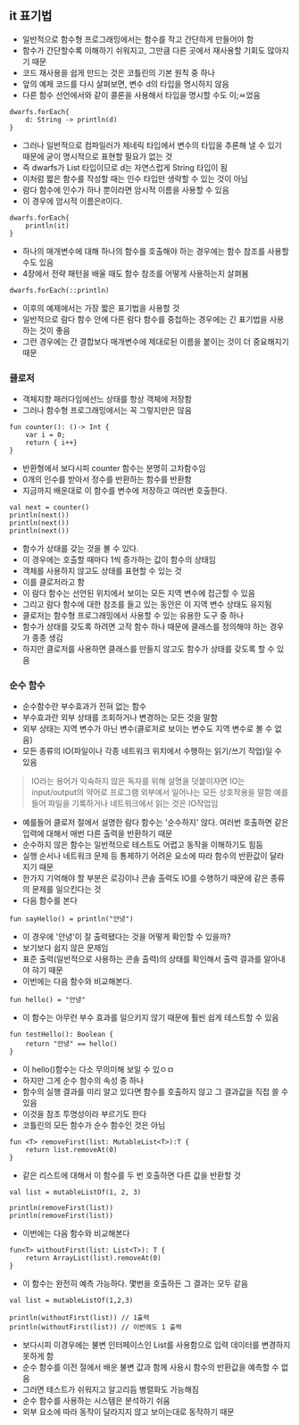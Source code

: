 ## it 표기법
- 일반적으로 함수형 프로그래밍에서는 함수를 작고 간단하게 만들어야 함
- 함수가 간단할수록 이해하기 쉬워지고, 그만큼 다른 곳에서 재사용할 기회도 많아지기 때문
- 코드 재사용을 쉽게 만드는 것은 코틀린의 기본 원칙 중 하나
- 앞의 예제 코드를 다시 살펴보면, 변수 d의 타입을 명시하지 않음
- 다른 함수 선언에서와 같이 콜론을 사용해서 타입을 명시할 수도 이;ㅆ었음

```
dwarfs.forEach{
    d: String -> println(d)
}
```
- 그러나 일반적으로 컴파일러가 제네릭 타입에서 변수의 타입을 추론해 낼 수 있기 때문에 굳이 명시적으로 표현할 필요가 없는 것
- 즉 dwarfs가 List<String> 타입이므로 d는 자연스럽게 String 타입이 됨
- 이처럼 짧은 함수를 작성할 때는 인수 타입만 생략할 수 있는 것이 아님
- 람다 함수에 인수가 하나 뿐이라면 암시적 이름을 사용할 수 있음
- 이 경우에 암시적 이름은it이다.

```
dwarfs.forEach{
    println(it)
}
```
- 하나의 매개변수에 대해 하나의 함수를 호출해야 하는 경우에는 함수 참조를 사용할 수도 있음
- 4장에서 전략 패턴을 배울 때도 함수 참조를 어떻게 사용하는지 살펴봄
```
dwarfs.forEach(::println)
```
- 이후의 예제에서는 가장 짧은 표기법을 사용할 것
- 일반적으로 람다 함수 안에 다른 람다 함수를 중첩하는 경우에는 긴 표기법을 사용하는 것이 좋음
- 그런 경우에는 간 결합보다 매개변수에 제대로된 이름을 붙이는 것이 더 중요해지기 때문

### 클로저
- 객체지향 패러다임에선느 상태를 항상 객체에 저장함
- 그러나 함수형 프로그래밍에서는 꼭 그렇지만은 않음
```
fun counter(): ()-> Int {
    var i = 0;
    return { i++}
}
```
- 반환형에서 보다시피 counter 함수는 분명히 고차함수임
- 0개의 인수를 받아서 정수를 반환하는 함수를 반환함
- 지금까지 배운대로 이 함수를 변수에 저장하고 여러번 호출한다.
```
val next = counter()
println(next())
println(next())
println(next())
```
- 함수가 상태를 갖는 것을 볼 수 있다.
- 이 경우에는 호출할 때마다 1씩 증가하는 값이 함수의 상태임
- 객체를 사용하지 않고도 상태를 표현할 수 있는 것
- 이를 클로저라고 함
- 이 람다 함수는 선언된 위치에서 보이는 모든 지역 변수에 접근할 수 있음
- 그리고 람다 함수에 대한 참조를 들고 있는 동안은 이 지역 변수 상태도 유지됨
- 클로저는 함수형 프로그래밍에서 사용할 수 있는 유용한 도구 중 하나
- 함수가 상태를 갖도록 하려면 고작 함수 하나 때문에 클래스를 정의해야 하는 경우가 종종 생김
- 하지만 클로저를 사용하면 클래스를 만들지 않고도 함수가 상태를 갖도록 할 수 있음

### 순수 함수
- 순수함수란 부수효과가 전혀 없는 함수
- 부수효과란 외부 상태를 조회하거나 변경하는 모든 것을 말함
- 외부 상태는 지역 변수가 아닌 변수(클로저로 보이는 변수도 지역 변수로 볼 수 없음)
- 모든 종류의 IO(파일이나 각종 네트워크 위치에서 수행하는 읽기/쓰기 작업)일 수 있음

>IO라는 용어가 익숙하지 않은 독자를 위해 설명을 덧붙이자면 IO는 input/output의 약어로 프로그램 외부에서 일어나는 모든 상호작용을 말함
> 예를들어 파일을 기록하거나 네트워크에서 읽는 것은 IO작업임
- 예를들어 클로저 절에서 설명한 람다 함수는 '순수하지' 않다. 여러번 호출하면 같은 입력에 대해서 매번 다른 출력을 반환하기 때문
- 순수하지 않은 함수는 일반적으로 테스트도 어렵고 동작을 이해하기도 힘듬
- 실행 순서나 네트워크 문제 등 통제하기 어려운 요소에 따라 함수의 반환값이 달라지기 때문
- 한가지 기억해야 할 부분은 로깅이나 콘솔 출력도 IO를 수행하기 때문에 같은 종류의 문제를 일으킨다는 것
- 다음 함수를 본다
```
fun sayHello() = println("안녕")
```
- 이 경우에 '안녕'이 잘 출력됐다는 것을 어떻게 확인할 수 있을까?
- 보기보다 쉽지 않은 문제임
- 표준 출력(일반적으로 사용하는 콘솔 출력)의 상태를 확인해서 출력 결과를 알아내야 햐기 때문
- 이번에는 다음 함수와 비교해본다.
```
fun hello() = "안녕"
```
- 이 함수는 아무런 부수 효과를 일으키지 않기 때문에 훨씬 쉽게 테스트할 수 있음
```
fun testHello(): Boolean {
    return "안녕" == hello()
}
```
- 이 hello()함수는 다소 무의미해 보일 수 있ㅇㅁ
- 하지만 그게 순수 함수의 속성 중 하나
- 함수의 실행 결과를 미리 알고 있다면 함수를 호출하지 않고 그 결과값을 직접 쓸 수 있음
- 이것을 참조 투명성이라 부르기도 한다
- 코틀린의 모든 함수가 순수 함수인 것은 아님
```
fun <T> removeFirst(list: MutableList<T>):T {
    return list.removeAt(0)
}
```
- 같은 리스트에 대해서 이 함수를 두 번 호출하면 다른 값을 반환할 것
```
val list = mutableListOf(1, 2, 3)

println(removeFirst(list))
println(removeFirst(list))
```
- 이번에는 다음 함수와 비교해본다
```
fun<T> withoutFirst(list: List<T>): T {
    return ArrayList(list).removeAt(0)
}
```
- 이 함수는 완전히 예측 가능하다. 몇번을 호출하든 그 결과는 모두 같음
```
val list = mutableListOf(1,2,3)

println(withoutFirst(list)) // 1출력
println(withoutFirst(list)) // 이번에도 1 출력
```
- 보다시피 이경우에는 불변 인터페이스인 List<T>를 사용함으로 입력 데이터를 변경하지 못하게 함
- 순수 함수를 이전 절에서 배운 불변 값과 함께 사용시 함수의 반환값을 예측할 수 없음
- 그러면 테스트가 쉬워지고 알고리듬 병렬화도 가능해짐
- 순수 함수를 사용하는 시스템은 분석하기 쉬움
- 외부 요소에 따라 동작이 달라지지 않고 보이는대로 동작하기 때문